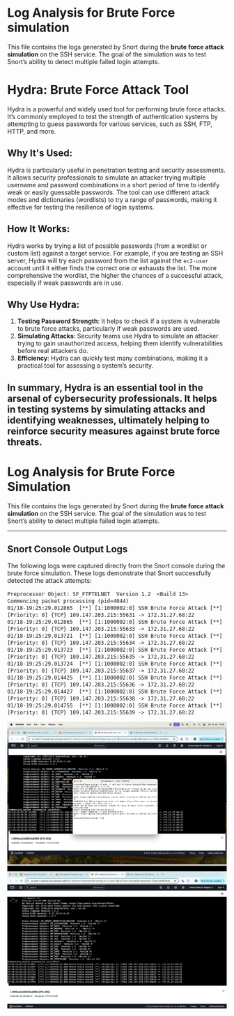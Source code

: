 # Log Analysis for Brute Force simulation

This file contains the logs generated by Snort during the **brute force attack simulation** on the SSH service. The goal of the simulation was to test Snort’s ability to detect multiple failed login attempts.

# Hydra: Brute Force Attack Tool

Hydra is a powerful and widely used tool for performing brute force attacks. It’s commonly employed to test the strength of authentication systems by attempting to guess passwords for various services, such as SSH, FTP, HTTP, and more.

## Why It's Used:
Hydra is particularly useful in penetration testing and security assessments. It allows security professionals to simulate an attacker trying multiple username and password combinations in a short period of time to identify weak or easily guessable passwords. The tool can use different attack modes and dictionaries (wordlists) to try a range of passwords, making it effective for testing the resilience of login systems.

## How It Works:
Hydra works by trying a list of possible passwords (from a wordlist or custom list) against a target service. For example, if you are testing an SSH server, Hydra will try each password from the list against the `ec2-user` account until it either finds the correct one or exhausts the list. The more comprehensive the wordlist, the higher the chances of a successful attack, especially if weak passwords are in use.

## Why Use Hydra:
1. **Testing Password Strength**: It helps to check if a system is vulnerable to brute force attacks, particularly if weak passwords are used.
2. **Simulating Attacks**: Security teams use Hydra to simulate an attacker trying to gain unauthorized access, helping them identify vulnerabilities before real attackers do.
3. **Efficiency**: Hydra can quickly test many combinations, making it a practical tool for assessing a system’s security.

In summary, Hydra is an essential tool in the arsenal of cybersecurity professionals. It helps in testing systems by simulating attacks and identifying weaknesses, ultimately helping to reinforce security measures against brute force threats.
--- 

# Log Analysis for Brute Force Simulation

This file contains the logs generated by Snort during the **brute force attack simulation** on the SSH service. The goal of the simulation was to test Snort’s ability to detect multiple failed login attempts.

---

## Snort Console Output Logs

The following logs were captured directly from the Snort console during the brute force simulation. These logs demonstrate that Snort successfully detected the attack attempts:

```plaintext
Preprocessor Object: SF_FTPTELNET  Version 1.2  <Build 13>
Commencing packet processing (pid=4044)
01/18-19:25:29.012865  [**] [1:1000002:0] SSH Brute Force Attack [**] [Priority: 0] {TCP} 109.147.203.215:55631 -> 172.31.27.68:22
01/18-19:25:29.012865  [**] [1:1000002:0] SSH Brute Force Attack [**] [Priority: 0] {TCP} 109.147.203.215:55633 -> 172.31.27.68:22
01/18-19:25:29.013721  [**] [1:1000002:0] SSH Brute Force Attack [**] [Priority: 0] {TCP} 109.147.203.215:55634 -> 172.31.27.68:22
01/18-19:25:29.013723  [**] [1:1000002:0] SSH Brute Force Attack [**] [Priority: 0] {TCP} 109.147.203.215:55635 -> 172.31.27.68:22
01/18-19:25:29.013724  [**] [1:1000002:0] SSH Brute Force Attack [**] [Priority: 0] {TCP} 109.147.203.215:55637 -> 172.31.27.68:22
01/18-19:25:29.014425  [**] [1:1000002:0] SSH Brute Force Attack [**] [Priority: 0] {TCP} 109.147.203.215:55636 -> 172.31.27.68:22
01/18-19:25:29.014427  [**] [1:1000002:0] SSH Brute Force Attack [**] [Priority: 0] {TCP} 109.147.203.215:55638 -> 172.31.27.68:22
01/18-19:25:29.014755  [**] [1:1000002:0] SSH Brute Force Attack [**] [Priority: 0] {TCP} 109.147.203.215:55639 -> 172.31.27.68:22
```
![brute-force](/screenshots/Brute-force.png)
![logs](/screenshots/Logs.png)
